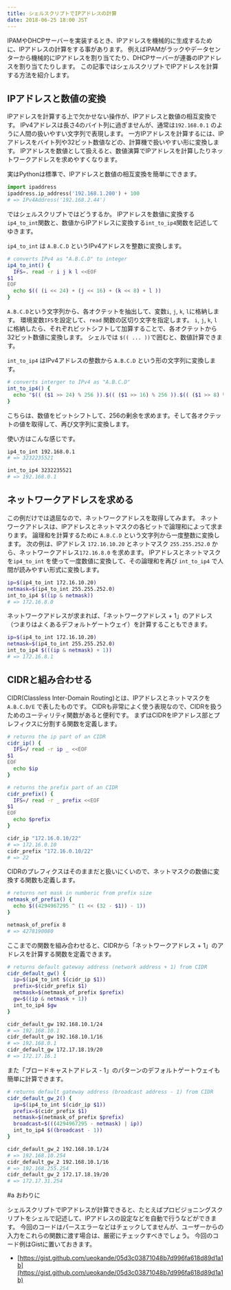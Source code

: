 ```yaml
---
title: シェルスクリプトでIPアドレスの計算
date: 2018-06-25 18:00 JST
---
```


IPAMやDHCPサーバーを実装するとき、IPアドレスを機械的に生成するために、IPアドレスの計算をする事があります。
例えばIPAMがラックやデータセンターから機械的にIPアドレスを割り当てたり、DHCPサーバーが連番のIPアドレスを割り当てたりします。
この記事ではシェルスクリプトでIPアドレスを計算する方法を紹介します。

## IPアドレスと数値の変換

IPアドレスを計算する上で欠かせない操作が、IPアドレスと数値の相互変換です。
IPv4アドレスは長さ4のバイト列に過ぎませんが、通常は`192.168.0.1` のように人間の扱いやすい文字列で表現します。
一方IPアドレスを計算するには、IPアドレスをバイト列や32ビット数値などの、計算機で扱いやすい形に変換します。
IPアドレスを数値として扱えると、数値演算でIPアドレスを計算したりネットワークアドレスを求めやすくなります。

実はPythonは標準で、IPアドレスと数値の相互変換を簡単にできます。

```python
import ipaddress
ipaddress.ip_address('192.168.1.200') + 100
# => IPv4Address('192.168.2.44')
```

ではシェルスクリプトではどうするか。
IPアドレスを数値に変換する`ip4_to_int`関数と、数値からIPアドレスに変換する`int_to_ip4`関数を記述してゆきます。


`ip4_to_int` は `A.B.C.D` というIPv4アドレスを整数に変換します。

```sh
# converts IPv4 as "A.B.C.D" to integer
ip4_to_int() {
  IFS=. read -r i j k l <<EOF
$1
EOF
  echo $(( (i << 24) + (j << 16) + (k << 8) + l ))
}
```

`A.B.C.D`という文字列から、各オクテットを抽出して、変数`i`, `j`, `k`, `l`に格納します。
環境変数`IFS`を設定して、`read` 関数の区切り文字を指定します。
`i`, `j`, `k`, `l` に格納したら、それぞれビットシフトして加算することで、各オクテットから32ビット数値に変換します。
シェルでは `$(( ... ))`で囲むと、数値計算できます。


`int_to_ip4` はIPv4アドレスの整数から `A.B.C.D` という形の文字列に変換します。

```sh
# converts interger to IPv4 as "A.B.C.D"
int_to_ip4() {
  echo "$(( ($1 >> 24) % 256 )).$(( ($1 >> 16) % 256 )).$(( ($1 >> 8) % 256 )).$(( $1 % 256 ))"
}
```

こちらは、数値をビットシフトして、256の剰余を求めます。そして各オクテットの値を取得して、再び文字列に変換します。

使い方はこんな感じです。


```sh
ip4_to_int 192.168.0.1
# => 3232235521

int_to_ip4 3232235521
# => 192.168.0.1
```

## ネットワークアドレスを求める

この例だけでは退屈なので、ネットワークアドレスを取得してみます。
ネットワークアドレスは、IPアドレスとネットマスクの各ビットで論理和によって求まります。
論理和を計算するために `A.B.C.D` という文字列から一度整数に変換します。
次の例は、IPアドレス `172.16.10.20` とネットマスク `255.255.252.0` から、ネットワークアドレス`172.16.8.0` を求めます。
IPアドレスとネットマスクを`ip4_to_int` を使って一度数値に変換して、その論理和を再び `int_to_ip4` で人間が読みやすい形式に変換します。

```sh
ip=$(ip4_to_int 172.16.10.20)
netmask=$(ip4_to_int 255.255.252.0)
int_to_ip4 $((ip & netmask))
# => 172.16.8.0
```

ネットワークアドレスが求まれば、「ネットワークアドレス + 1」のアドレス（つまりはよくあるデフォルトゲートウェイ）を計算することもできます。

```sh
ip=$(ip4_to_int 172.16.10.20)
netmask=$(ip4_to_int 255.255.252.0)
int_to_ip4 $(((ip & netmask) + 1))
# => 172.16.8.1
```

## CIDRと組み合わせる

CIDR(Classless Inter-Domain Routing)とは、IPアドレスとネットマスクを `A.B.C.D/E` で表したものです。
CIDRも非常によく使う表現なので、CIDRを扱うためのユーティリティ関数があると便利です。
まずはCIDRをIPアドレス部とプレフィクスに分割する関数を定義します。

```sh
# returns the ip part of an CIDR
cidr_ip() {
  IFS=/ read -r ip _ <<EOF
$1
EOF
  echo $ip
}

# returns the prefix part of an CIDR
cidr_prefix() {
  IFS=/ read -r _ prefix <<EOF
$1
EOF
  echo $prefix
}
```

```sh
cidr_ip "172.16.0.10/22"
# => 172.16.0.10
cidr_prefix "172.16.0.10/22"
# => 22
```

CIDRのプレフィクスはそのままだと扱いにくいので、ネットマスクの数値に変換する関数も定義します。

```sh
# returns net mask in numberic from prefix size
netmask_of_prefix() {
  echo $((4294967295 ^ (1 << (32 - $1)) - 1))
}
```

```sh
netmask_of_prefix 8
# => 4278190080
```

ここまでの関数を組み合わせると、CIDRから「ネットワークアドレス + 1」のアドレスを計算する関数を定義できます。

```sh
# returns default gateway address (network address + 1) from CIDR
cidr_default_gw() {
  ip=$(ip4_to_int $(cidr_ip $1))
  prefix=$(cidr_prefix $1)
  netmask=$(netmask_of_prefix $prefix)
  gw=$((ip & netmask + 1))
  int_to_ip4 $gw
}
```

```sh
cidr_default_gw 192.168.10.1/24
# => 192.168.10.1
cidr_default_gw 192.168.10.1/16
# => 192.168.0.1
cidr_default_gw 172.17.18.19/20
# => 172.17.16.1
```

また「ブロードキャストアドレス - 1」のパターンのデフォルトゲートウェイも簡単に計算できます。

```sh
# returns default gateway address (broadcast address - 1) from CIDR
cidr_default_gw_2() {
  ip=$(ip4_to_int $(cidr_ip $1))
  prefix=$(cidr_prefix $1)
  netmask=$(netmask_of_prefix $prefix)
  broadcast=$(((4294967295 - netmask) | ip))
  int_to_ip4 $((broadcast - 1))
}

cidr_default_gw_2 192.168.10.1/24
# => 192.168.10.254
cidr_default_gw_2 192.168.10.1/16
# => 192.168.255.254
cidr_default_gw_2 172.17.18.19/20
# => 172.17.31.254
```

#a おわりに

シェルスクリプトでIPアドレスが計算できると、たとえばプロビジョニングスクリプトをシェルで記述して、IPアドレスの設定などを自動で行うなどができます。
今回のコードはパースエラーなどはチェックしてませんが、ユーザーからの入力をこれらの関数に渡す場合は、厳密にチェックすべきでしょう。
今回のコード例はGistに置いておきます。

- [https://gist.github.com/ueokande/05d3c03871048b7d996fa618d89d1a1b](https://gist.github.com/ueokande/05d3c03871048b7d996fa618d89d1a1b)
